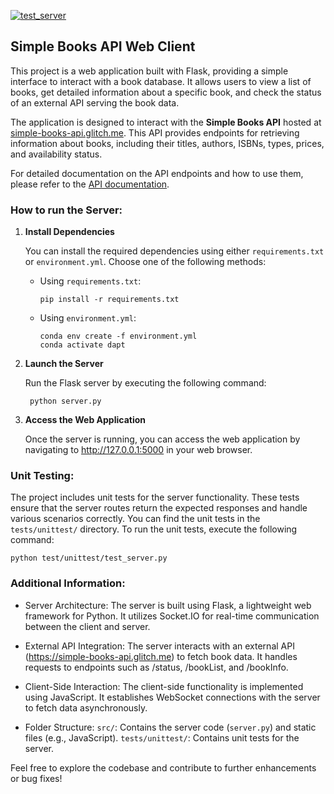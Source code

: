 [![test_server](https://github.com/JesusdelCas99/Flask-Web-Client-Server-Application/actions/workflows/test_server.yml/badge.svg)](https://github.com/JesusdelCas99/Flask-Web-Client-Server-Application/actions/workflows/test_server.yml)
## Simple Books API Web Client

This project is a web application built with Flask, providing a simple interface to interact with a book database. It allows users to view a list of books, get detailed information about a specific book, and check the status of an external API serving the book data.

The application is designed to interact with the **Simple Books API** hosted at [simple-books-api.glitch.me](https://simple-books-api.glitch.me). This API provides endpoints for retrieving information about books, including their titles, authors, ISBNs, types, prices, and availability status.

For detailed documentation on the API endpoints and how to use them, please refer to the [API documentation](https://github.com/vdespa/introduction-to-postman-course/blob/main/simple-books-api.md).

### How to run the Server:

1. **Install Dependencies**

   You can install the required dependencies using either `requirements.txt` or `environment.yml`. Choose one of the following methods:

   - Using `requirements.txt`:
     ```
     pip install -r requirements.txt
     ```

   - Using `environment.yml`:
     ```
     conda env create -f environment.yml
     conda activate dapt
     ```

    
2. **Launch the Server**

   Run the Flask server by executing the following command:

        python server.py
    
3. **Access the Web Application**

    Once the server is running, you can access the web application by navigating to http://127.0.0.1:5000 in your web browser.

### Unit Testing:

The project includes unit tests for the server functionality. These tests ensure that the server routes return the expected responses and handle various scenarios correctly. You can find the unit tests in the `tests/unittest/` directory. To run the unit tests, execute the following command:

   ```
   python test/unittest/test_server.py
   ```

### Additional Information:

- Server Architecture:
        The server is built using Flask, a lightweight web framework for Python.
        It utilizes Socket.IO for real-time communication between the client and server.

- External API Integration:
        The server interacts with an external API (https://simple-books-api.glitch.me) to fetch book data.
        It handles requests to endpoints such as /status, /bookList, and /bookInfo.

- Client-Side Interaction:
        The client-side functionality is implemented using JavaScript.
        It establishes WebSocket connections with the server to fetch data asynchronously.

- Folder Structure:
        `src/`: Contains the server code (`server.py`) and static files (e.g., JavaScript).
        `tests/unittest/`: Contains unit tests for the server.

Feel free to explore the codebase and contribute to further enhancements or bug fixes!
